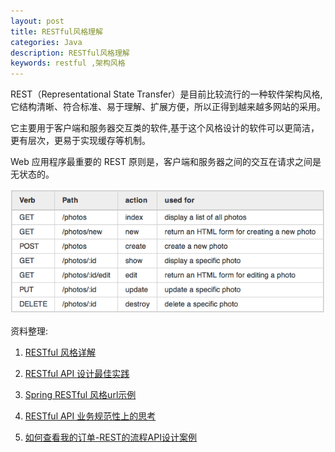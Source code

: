 ```yaml
---
layout: post
title: RESTful风格理解
categories: Java
description: RESTful风格理解
keywords: restful ,架构风格
---
```


REST（Representational State Transfer）是目前比较流行的一种软件架构风格,它结构清晰、符合标准、易于理解、扩展方便，所以正得到越来越多网站的采用。<!-- \n\n -->

它主要用于客户端和服务器交互类的软件,基于这个风格设计的软件可以更简洁，更有层次，更易于实现缓存等机制。

Web 应用程序最重要的 REST 原则是，客户端和服务器之间的交互在请求之间是无状态的。

![restful 简单示例](/images/posts/java/restful.png)

资料整理:
  
  1. [RESTful 风格详解](http://kb.cnblogs.com/page/512047/)
  
  2. [RESTful API 设计最佳实践](http://blog.jobbole.com/41233/)
  
  3. [Spring RESTful 风格url示例](http://www.xdemo.org/spring-restful/)
  
  4. [RESTful API 业务规范性上的思考](http://mp.weixin.qq.com/s?__biz=MzI4MjAwMTk0OA==&mid=2247483658&idx=1&sn=433269ea7c955c5f504614ae1d8b6387)
  
  5. [如何查看我的订单-REST的流程API设计案例](http://www.infoq.com/cn/articles/rh-view-my-order-rest-api)